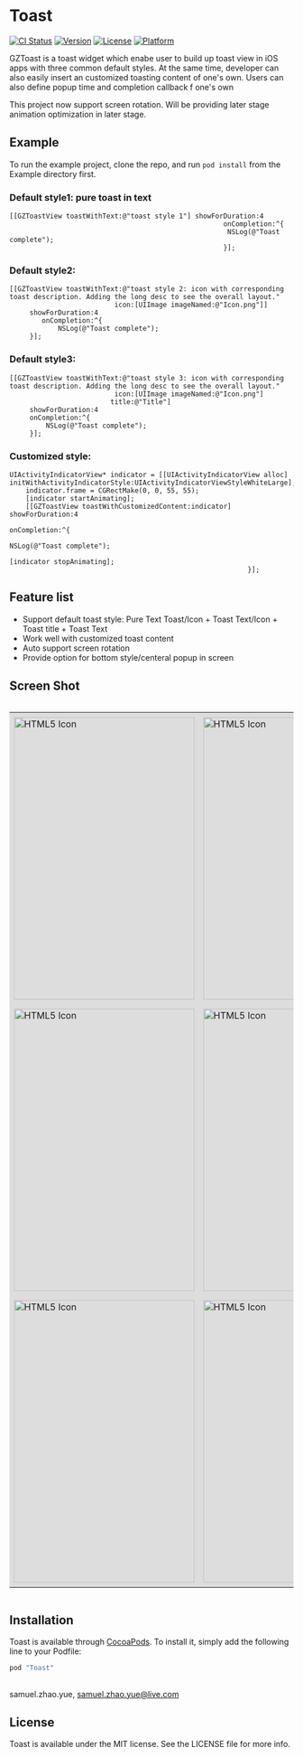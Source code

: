 # Toast

[![CI Status](https://travis-ci.org/SamuelZhaoY/iOS-ToastWidget.svg?branch=master)](https://travis-ci.org/SamuelZhaoY/iOS-ToastWidget.svg?branch=master)
[![Version](https://img.shields.io/cocoapods/v/Toast.svg?style=flat)](http://cocoapods.org/pods/GZToast)
[![License](https://img.shields.io/cocoapods/l/Toast.svg?style=flat)](http://cocoapods.org/pods/GZToast)
[![Platform](https://img.shields.io/cocoapods/p/Toast.svg?style=flat)](http://cocoapods.org/pods/GZToast)

GZToast is a toast widget which enabe user to build up toast view in iOS apps with three common default styles. At the same time, developer can also easily insert an customized toasting content of one's own. Users can also define popup time and completion callback f one's own <br/>

This project now support screen rotation. Will be providing later stage animation optimization in later stage.

## Example

To run the example project, clone the repo, and run `pod install` from the Example directory first.

### Default style1: pure toast in text

```objc
[[GZToastView toastWithText:@"toast style 1"] showForDuration:4
                                                     onCompletion:^{
                                                      NSLog(@"Toast complete");
                                                     }];
```

### Default style2:

```objc
[[GZToastView toastWithText:@"toast style 2: icon with corresponding toast description. Adding the long desc to see the overall layout."
                          icon:[UIImage imageNamed:@"Icon.png"]]
     showForDuration:4
        onCompletion:^{
            NSLog(@"Toast complete");
     }];
```

### Default style3:
```objc
[[GZToastView toastWithText:@"toast style 3: icon with corresponding toast description. Adding the long desc to see the overall layout."
                          icon:[UIImage imageNamed:@"Icon.png"]
                         title:@"Title"]
     showForDuration:4
     onCompletion:^{
         NSLog(@"Toast complete");
     }];
```

### Customized style:
```objc
UIActivityIndicatorView* indicator = [[UIActivityIndicatorView alloc] initWithActivityIndicatorStyle:UIActivityIndicatorViewStyleWhiteLarge];
    indicator.frame = CGRectMake(0, 0, 55, 55);
    [indicator startAnimating];
    [[GZToastView toastWithCustomizedContent:indicator] showForDuration:4
                                                           onCompletion:^{
                                                               NSLog(@"Toast complete");
                                                               [indicator stopAnimating];
                                                           }];
```

## Feature list

- Support default toast style: Pure Text Toast/Icon + Toast Text/Icon + Toast title + Toast Text
- Work well with customized toast content
- Auto support screen rotation
- Provide option for bottom style/centeral popup in screen

## Screen Shot

<div style="border:none;overflow:auto;max-width:800px">
<table style="border:none;width:640px;table-layout:fixed"> 
<tr style="border:none;padding:8px;background-color:#dddddd">
    <td style="border:none;padding:8px"><img src="https://cloud.githubusercontent.com/assets/8198256/17829286/e85aad3e-66dc-11e6-8f46-26e465452a99.png" alt="HTML5 Icon" width="320px" height="500px"></td>
	<td style="border:none;padding:8px"><img src="https://cloud.githubusercontent.com/assets/8198256/17829289/ea0ded30-66dc-11e6-90e5-b5b35b06a278.png" alt="HTML5 Icon" width="320px" height="500px"></td>
</tr>
<tr style="border:none;padding:8px;background-color:#dddddd">
	<td style="border:none;padding:8px"><img src="https://cloud.githubusercontent.com/assets/8198256/17829303/34e0146e-66dd-11e6-9e3f-2c7973520704.png" alt="HTML5 Icon" width="320px" height="500px"></td>
	  <td style="border:none;padding:8px"><img src="https://cloud.githubusercontent.com/assets/8198256/17829287/e93eea3a-66dc-11e6-86ac-ae49fc000900.png" alt="HTML5 Icon" width="320px" height="500px"></td>
</tr>
<tr style="border:none;padding:8px;background-color:#dddddd">
	<td style="border:none;padding:8px"><img src="https://cloud.githubusercontent.com/assets/8198256/17829291/ea235968-66dc-11e6-8afe-14ddc404a782.png" alt="HTML5 Icon" width="320px" height="500px"></td>
	<td style="border:none;padding:8px"><img src="https://cloud.githubusercontent.com/assets/8198256/17829288/e96b1b5a-66dc-11e6-84fc-9c5cc8e2cf47.png" alt="HTML5 Icon" width="320px" height="500px"></td>
</tr>

</table>
</div>

## Installation

Toast is available through [CocoaPods](http://cocoapods.org). To install
it, simply add the following line to your Podfile:

```ruby
pod "Toast"
```

## 

samuel.zhao.yue, samuel.zhao.yue@live.com

## License

Toast is available under the MIT license. See the LICENSE file for more info.

